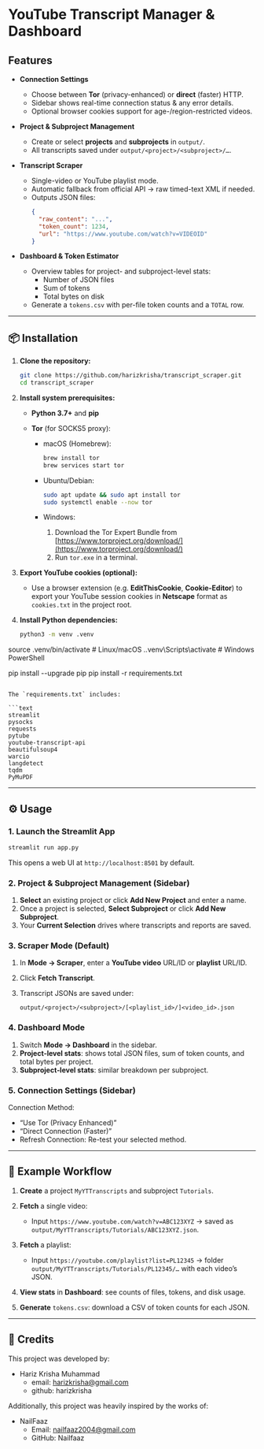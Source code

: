 # YouTube Transcript Manager & Dashboard

## Features

- **Connection Settings**  
  - Choose between **Tor** (privacy-enhanced) or **direct** (faster) HTTP.  
  - Sidebar shows real-time connection status & any error details.  
  - Optional browser cookies support for age-/region-restricted videos.  

- **Project & Subproject Management**  
  - Create or select **projects** and **subprojects** in `output/`.  
  - All transcripts saved under `output/<project>/<subproject>/…`.  

- **Transcript Scraper**  
  - Single-video or YouTube playlist mode.  
  - Automatic fallback from official API → raw timed-text XML if needed.  
  - Outputs JSON files:  
    ```json
    {
      "raw_content": "...",
      "token_count": 1234,
      "url": "https://www.youtube.com/watch?v=VIDEOID"
    }
    ```

- **Dashboard & Token Estimator**  
  - Overview tables for project- and subproject-level stats:  
    - Number of JSON files  
    - Sum of tokens  
    - Total bytes on disk  
  - Generate a `tokens.csv` with per-file token counts and a `TOTAL` row.


---

## 📦 Installation

1. **Clone the repository:**

   ```bash
   git clone https://github.com/harizkrisha/transcript_scraper.git
   cd transcript_scraper
   ```

2. **Install system prerequisites:**

   * **Python 3.7+** and **pip**
   * **Tor** (for SOCKS5 proxy):

     * macOS (Homebrew):

       ```bash
       brew install tor
       brew services start tor
       ```
     * Ubuntu/Debian:

       ```bash
       sudo apt update && sudo apt install tor
       sudo systemctl enable --now tor
       ```
     * Windows:

       1. Download the Tor Expert Bundle from [https://www.torproject.org/download/](https://www.torproject.org/download/)
       2. Run `tor.exe` in a terminal.

3. **Export YouTube cookies (optional):**

   * Use a browser extension (e.g. **EditThisCookie**, **Cookie-Editor**) to export your YouTube session cookies in **Netscape** format as `cookies.txt` in the project root.

4. **Install Python dependencies:**

   ```bash
   python3 -m venv .venv
  source .venv/bin/activate   # Linux/macOS
  .\.venv\Scripts\activate    # Windows PowerShell

  pip install --upgrade pip
  pip install -r requirements.txt

   ```

   The `requirements.txt` includes:

   ```text
   streamlit
   pysocks
   requests
   pytube
   youtube-transcript-api
   beautifulsoup4
   warcio
   langdetect
   tqdm
   PyMuPDF
   ```

---

## ⚙️ Usage

### 1. Launch the Streamlit App

```bash
streamlit run app.py
```

This opens a web UI at `http://localhost:8501` by default.

### 2. Project & Subproject Management (Sidebar)

1. **Select** an existing project or click **Add New Project** and enter a name.
2. Once a project is selected, **Select Subproject** or click **Add New Subproject**.
3. Your **Current Selection** drives where transcripts and reports are saved.

### 3. Scraper Mode (Default)

1. In **Mode → Scraper**, enter a **YouTube video** URL/ID or **playlist** URL/ID.
2. Click **Fetch Transcript**.
3. Transcript JSONs are saved under:

   ```text
   output/<project>/<subproject>/[<playlist_id>/]<video_id>.json
   ```

### 4. Dashboard Mode

1. Switch **Mode → Dashboard** in the sidebar.
2. **Project‑level stats**: shows total JSON files, sum of token counts, and total bytes per project.
3. **Subproject‑level stats**: similar breakdown per subproject.

### 5. Connection Settings (Sidebar)
Connection Method:
- “Use Tor (Privacy Enhanced)”
- “Direct Connection (Faster)”
- Refresh Connection: Re-test your selected method.
---

## 🔧 Example Workflow

1. **Create** a project `MyYTTranscripts` and subproject `Tutorials`.
2. **Fetch** a single video:

   * Input `https://www.youtube.com/watch?v=ABC123XYZ` → saved as
     `output/MyYTTranscripts/Tutorials/ABC123XYZ.json`.
3. **Fetch** a playlist:

   * Input `https://youtube.com/playlist?list=PL12345` → folder
     `output/MyYTTranscripts/Tutorials/PL12345/…` with each video’s JSON.
4. **View stats** in **Dashboard**: see counts of files, tokens, and disk usage.
5. **Generate** `tokens.csv`: download a CSV of token counts for each JSON.

---

## 📜 Credits

This project was developed by:
- Hariz Krisha Muhammad
   - email: harizkrisha@gmail.com
   - github: harizkrisha

Additionally, this project was heavily inspired by the works of:
- NailFaaz
   - Email: nailfaaz2004@gmail.com
   - GitHub: Nailfaaz

